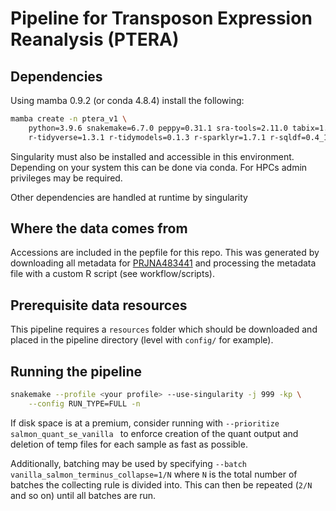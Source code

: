 # Pipeline for Transposon Expression Reanalysis (PTERA)

## Dependencies

Using mamba 0.9.2 (or conda 4.8.4) install the following:

```bash
mamba create -n ptera_v1 \
	python=3.9.6 snakemake=6.7.0 peppy=0.31.1 sra-tools=2.11.0 tabix=1.11 \
	r-tidyverse=1.3.1 r-tidymodels=0.1.3 r-sparklyr=1.7.1 r-sqldf=0.4_11
```

Singularity must also be installed and accessible in this environment. Depending on
your system this can be done via conda. For HPCs admin privileges may be required.

Other dependencies are handled at runtime by singularity

## Where the data comes from

Accessions are included in the pepfile for this repo. This was
generated by downloading all metadata for [PRJNA483441](https://www.ncbi.nlm.nih.gov/Traces/study/?acc=PRJNA483441&o=acc_s%3Aa#)
and processing the metadata file with a custom R script (see workflow/scripts).

## Prerequisite data resources

This pipeline requires a `resources` folder which should be downloaded and placed in the
pipeline directory (level with `config/` for example).

## Running the pipeline

```bash
snakemake --profile <your profile> --use-singularity -j 999 -kp \
	--config RUN_TYPE=FULL -n
```

If disk space is at a premium, consider running with `--prioritize salmon_quant_se_vanilla `
to enforce creation of the quant output and deletion of temp files for each sample as fast as possible.

Additionally, batching may be used by specifying `--batch vanilla_salmon_terminus_collapse=1/N`
where `N` is the total number of batches the collecting rule is divided into.
This can then be repeated (`2/N` and so on) until all batches are run.
